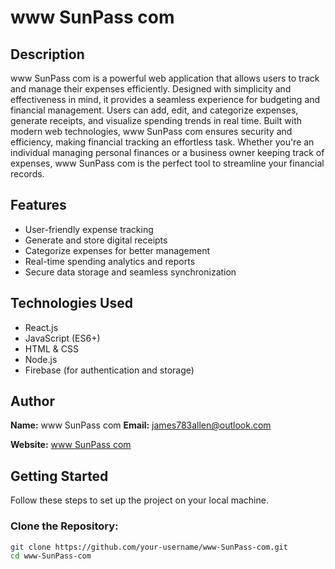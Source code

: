 # www SunPass com

## Description

www SunPass com is a powerful web application that allows users to track and manage their expenses efficiently. Designed with simplicity and effectiveness in mind, it provides a seamless experience for budgeting and financial management. Users can add, edit, and categorize expenses, generate receipts, and visualize spending trends in real time. Built with modern web technologies, www SunPass com ensures security and efficiency, making financial tracking an effortless task. Whether you're an individual managing personal finances or a business owner keeping track of expenses, www SunPass com is the perfect tool to streamline your financial records.

## Features

- User-friendly expense tracking  
- Generate and store digital receipts  
- Categorize expenses for better management  
- Real-time spending analytics and reports  
- Secure data storage and seamless synchronization  

## Technologies Used

- React.js  
- JavaScript (ES6+)  
- HTML & CSS  
- Node.js  
- Firebase (for authentication and storage)  

## Author  

**Name:** www SunPass com
**Email:** james783allen@outlook.com

**Website:** [www SunPass com](https://www-sunpass.com)

## Getting Started  

Follow these steps to set up the project on your local machine.  

### Clone the Repository:  
```sh
git clone https://github.com/your-username/www-SunPass-com.git
cd www-SunPass-com
